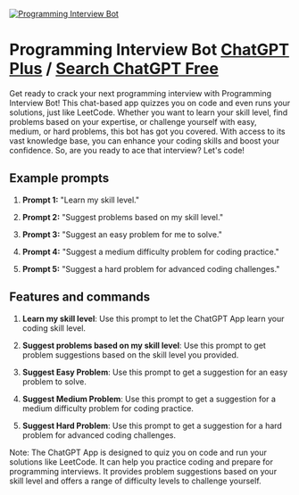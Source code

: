 
[![Programming Interview Bot](https://files.oaiusercontent.com/file-SRd2VhBTkc4olUdtAUcf76O0?se=2123-10-16T22%3A41%3A09Z&sp=r&sv=2021-08-06&sr=b&rscc=max-age%3D31536000%2C%20immutable&rscd=attachment%3B%20filename%3Dfa4b254d-c638-4004-bed1-19c405d69edd.png&sig=SpxLuRmlM4Sy5IfTaBq6euaomURK4gGSSjzlHyIOD2Q%3D)](https://chat.openai.com/g/g-eVQTLMKyf-programming-interview-bot)

# Programming Interview Bot [ChatGPT Plus](https://chat.openai.com/g/g-eVQTLMKyf-programming-interview-bot) / [Search ChatGPT Free](https://gptcall.net/index.html#/?search=Programming%20Interview%20Bot)

Get ready to crack your next programming interview with Programming Interview Bot! This chat-based app quizzes you on code and even runs your solutions, just like LeetCode. Whether you want to learn your skill level, find problems based on your expertise, or challenge yourself with easy, medium, or hard problems, this bot has got you covered. With access to its vast knowledge base, you can enhance your coding skills and boost your confidence. So, are you ready to ace that interview? Let's code!

## Example prompts

1. **Prompt 1:** "Learn my skill level."

2. **Prompt 2:** "Suggest problems based on my skill level."

3. **Prompt 3:** "Suggest an easy problem for me to solve."

4. **Prompt 4:** "Suggest a medium difficulty problem for coding practice."

5. **Prompt 5:** "Suggest a hard problem for advanced coding challenges."

## Features and commands

1. **Learn my skill level**: Use this prompt to let the ChatGPT App learn your coding skill level.

2. **Suggest problems based on my skill level**: Use this prompt to get problem suggestions based on the skill level you provided.

3. **Suggest Easy Problem**: Use this prompt to get a suggestion for an easy problem to solve.

4. **Suggest Medium Problem**: Use this prompt to get a suggestion for a medium difficulty problem for coding practice.

5. **Suggest Hard Problem**: Use this prompt to get a suggestion for a hard problem for advanced coding challenges.

Note: The ChatGPT App is designed to quiz you on code and run your solutions like LeetCode. It can help you practice coding and prepare for programming interviews. It provides problem suggestions based on your skill level and offers a range of difficulty levels to challenge yourself.


